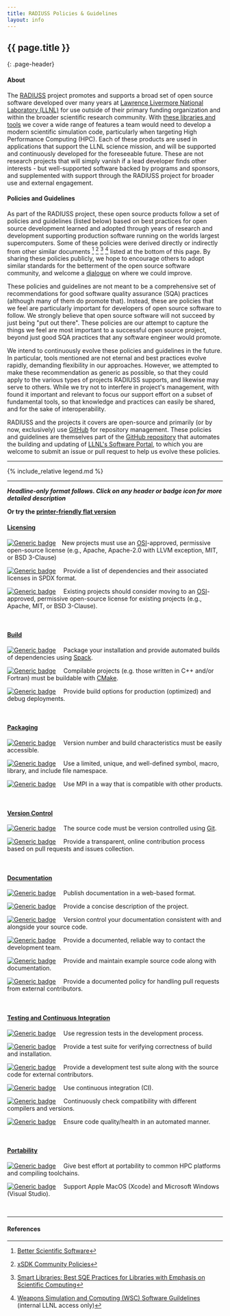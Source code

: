 ```yaml
---
title: RADIUSS Policies & Guidelines
layout: info
---
```


## {{ page.title }}
{: .page-header}

<!--
Prepared by LLNL under Contract DE-AC52-07NA27344.

This document was prepared as an account of work sponsored by an agency of the United States government. Neither the United States government nor Lawrence Livermore National Security, LLC, nor any of their employees makes any warranty, expressed or implied, or assumes any legal liability or responsibility for the accuracy, completeness, or usefulness of any information, apparatus, product, or process disclosed, or represents that its use would not infringe privately owned rights. Reference herein to any specific commercial product, process, or service by trade name, trademark, manufacturer, or otherwise does not necessarily constitute or imply its endorsement, recommendation, or favoring by the United States government or Lawrence Livermore National Security, LLC. The views and opinions of authors expressed herein do not necessarily state or reflect those of the United States government or Lawrence Livermore National Security, LLC, and shall not be used for advertising or product endorsement purposes.

LLNL-TR-781103

IM #975025
-->


#### About

The [RADIUSS](https://hpc.llnl.gov/radiuss) project promotes and supports a broad set of open source
software developed over many years at [Lawrence
Livermore National Laboratory (LLNL)](https://www.llnl.gov) for use
outside of their primary funding organization and within the broader
scientific research community. With [these libraries and
tools](https://software.llnl.gov/radiuss) we
cover a wide range of features a team would need to develop a modern
scientific simulation code, particularly when targeting High Performance
Computing (HPC). Each of these products are used in applications that
support the LLNL science mission, and will be supported and
continuously developed for the foreseeable future. These are not
research projects that will simply vanish if a lead
developer finds other interests - but well-supported software backed
by programs and sponsors, and supplemented with support through the RADIUSS
project for broader use and external engagement.

#### Policies and Guidelines

As part of the RADIUSS project, these open source products 
follow a set of policies and guidelines (listed below) based on best
practices for open source development learned and adopted through
years of research and 
development supporting production software running on the
worlds largest supercomputers. Some of these policies were derived
directly or indirectly from other similar documents [^bss] [^xsdk] [^sl]
[^wsc] listed at the
bottom of this page. By sharing these policies publicly, we
hope to encourage others to adopt similar standards for the
betterment of the open source software community, and welcome a
[dialogue](mailto:radiuss-request@llnl.gov) on where we could
improve. 

These policies and guidelines are not meant to be a comprehensive set
of recommendations for good software quality assurance (SQA) practices
(although many of them do promote that). Instead, these are policies
that we feel are particularly important for developers of open source
software to follow. We strongly believe that open source software will
not succeed by just being "put out there". These policies are our
attempt to capture the things we feel are most important to a
successful open source project, beyond just good SQA practices that
any software engineer would promote.

We intend to continuously evolve these policies and guidelines
in the future. In particular, tools mentioned are not eternal and
best practices evolve rapidly, demanding flexibility in our approaches. However, we
attempted to make these recommendation as generic as possible, so that
they could apply to the various types of projects RADIUSS supports,
and likewise may serve to others. While we try not to interfere in project's
management, with found it important and relevant to focus our support
effort on a subset of fundamental tools, so that knowledge and
practices can easily be shared, and for the sake of interoperability.  

RADIUSS and the projects it covers are open-source and primarily (or
by now, exclusively) use
[GitHub](https://github.com) for repository management. These policies and guidelines are
themselves part of the [GitHub repository](https://github.com/LLNL/llnl.github.io) that automates the
building and updating of [LLNL's Software
Portal](https://software.llnl.gov), to which you are welcome to submit an
issue or pull request to help us evolve these policies.

---

{% include_relative legend.md %}

---

***Headline-only format follows. Click on any header or badge icon for more detailed description***
 
**Or try the [printer-friendly flat version](/radiuss/policies/all)**



#### [Licensing](/radiuss/policies/licensing/)

[![Generic badge](https://img.shields.io/badge/M.lic-1-red.svg)](/radiuss/policies/licensing/)&emsp;New projects must use an [OSI](https://opensource.org/licenses)-approved, permissive open-source license (e.g., Apache, Apache-2.0 with LLVM exception, MIT, or BSD 3-Clause)

[![Generic badge](https://img.shields.io/badge/M.lic-2-red.svg)](/radiuss/policies/licensing/) &emsp;Provide a list of dependencies and their associated licenses in SPDX format.

[![Generic
badge](https://img.shields.io/badge/R.lic-3-yellow.svg)](/radiuss/policies/licensing/)
&emsp;Existing projects should consider moving to an [OSI](https://opensource.org/licenses)-approved, permissive open-source license for existing projects (e.g., Apache, MIT, or BSD 3-Clause).

&nbsp;

#### [Build](/radiuss/policies/build)

[![Generic badge](https://img.shields.io/badge/M.bui-1-red.svg)](/radiuss/policies/build/) &emsp;Package your installation and provide automated builds of dependencies using [Spack](https://spack.io/).

[![Generic badge](https://img.shields.io/badge/R.bui-2-yellow.svg)](/radiuss/policies/build/) &emsp;Compilable projects (e.g. those written in C++ and/or Fortran) must be buildable with [CMake](https://cmake.org). 

[![Generic badge](https://img.shields.io/badge/R.bui-3-yellow.svg)](/radiuss/policies/logging-debugging/) &emsp;Provide build options for production (optimized) and debug deployments.

&nbsp;

#### [Packaging](/radiuss/policies/packaging)

[![Generic badge](https://img.shields.io/badge/M.pac-1-red.svg)](/radiuss/policies/packaging/) &emsp;Version number and build characteristics must be easily accessible.

[![Generic badge](https://img.shields.io/badge/M.pac-2-red.svg)](/radiuss/policies/packaging/) &emsp;Use a limited, unique, and well-defined symbol, macro, library, and include file namespace.

[![Generic badge](https://img.shields.io/badge/M.pac-3-red.svg)](/radiuss/policies/packaging/) &emsp;Use MPI in a way that is compatible with other products.

&nbsp;

#### [Version Control](/radiuss/policies/version-control)

[![Generic badge](https://img.shields.io/badge/M.ver-1-red.svg)](/radiuss/policies/version-control/) &emsp;The source code must be version controlled using [Git](https://git-scm.com).

[![Generic badge](https://img.shields.io/badge/M.ver-2-red.svg)](/radiuss/policies/version-control/) &emsp;Provide a transparent, online contribution process based on pull requests and issues collection.

&nbsp;

#### [Documentation](/radiuss/policies/documentation)

[![Generic badge](https://img.shields.io/badge/M.doc-1-red.svg)](/radiuss/policies/documentation/) &emsp;Publish documentation in a web-based format.

[![Generic badge](https://img.shields.io/badge/M.doc-2-red.svg)](/radiuss/policies/documentation/) &emsp;Provide a concise description of the project.

[![Generic badge](https://img.shields.io/badge/M.doc-3-red.svg)](/radiuss/policies/documentation/) &emsp;Version control your documentation consistent with and alongside your source code.

[![Generic badge](https://img.shields.io/badge/M.doc-4-red.svg)](/radiuss/policies/documentation/) &emsp;Provide a documented, reliable way to contact the development team.

[![Generic badge](https://img.shields.io/badge/R.doc-5-yellow.svg)](/radiuss/policies/documentation/) &emsp;Provide and maintain example source code along with documentation.

[![Generic badge](https://img.shields.io/badge/R.doc-6-yellow.svg)](/radiuss/policies/documentation/) &emsp;Provide a documented policy for handling pull requests from external contributors.

&nbsp;

#### [Testing and Continuous Integration](/radiuss/policies/tests-ci)

[![Generic badge](https://img.shields.io/badge/M.tes-1-red.svg)](/radiuss/policies/tests-ci/) &emsp;Use regression tests in the development process.

[![Generic badge](https://img.shields.io/badge/M.tes-2-red.svg)](/radiuss/policies/tests-ci/) &emsp;Provide a test suite for verifying correctness of build and installation.

[![Generic badge](https://img.shields.io/badge/M.tes-3-red.svg)](/radiuss/policies/tests-ci/) &emsp;Provide a development test suite along with the source code for external contributors.

[![Generic badge](https://img.shields.io/badge/M.tes-4-red.svg)](/radiuss/policies/tests-ci/) &emsp;Use continuous integration (CI).

[![Generic badge](https://img.shields.io/badge/R.tes-5-yellow.svg)](/radiuss/policies/tests-ci/) &emsp;Continuously check compatibility with different compilers and versions.

[![Generic badge](https://img.shields.io/badge/R.tes-6-yellow.svg)](/radiuss/policies/tests-ci/) &emsp;Ensure code quality/health in an automated manner.

&nbsp;

#### [Portability](/radiuss/policies/portability)

[![Generic badge](https://img.shields.io/badge/M.por-1-red.svg)](/radiuss/policies/portability/) &emsp;Give best effort at portability to common HPC platforms and compiling toolchains.

[![Generic badge](https://img.shields.io/badge/R.por-2-yellow.svg)](/radiuss/policies/portability/) &emsp;Support Apple MacOS (Xcode) and Microsoft Windows (Visual Studio).

&nbsp;

---

#### References

[^bss]: [Better Scientific Software](https://bssw.io)
[^xsdk]: [xSDK Community Policies](https://xsdk.info/policies)
[^sl]: [Smart Libraries: Best SQE Practices for Libraries with Emphasis on Scientific Computing](https://www.osti.gov/biblio/936460)
[^wsc]: [Weapons Simulation and Computing (WSC) Software Guildelines](https://lc.llnl.gov/confluence/display/WSCSOFT/WSC+Software+Guidelines) (internal LLNL access only)
